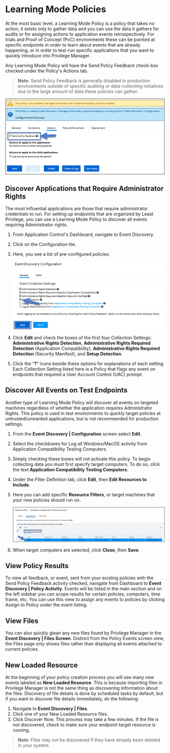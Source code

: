 [title]: # (Learning Mode Policies)
[tags]: # (event discovery, policy feedback)
[priority]: # (4102)
# Learning Mode Policies

At the most basic level, a Learning Mode Policy is a policy that takes no action, it exists only to gather data and you can use the data it gathers for audits or for assigning actions to application events retrospectively. For trials and Proof of Concept (PoC) environments these can be pointed at specific endpoints in order to learn about events that are already happening, or in order to test-run specific applications that you want to quickly introduce into Privilege Manager.

Any Learning Mode Policy will have the Send Policy Feedback check-box checked under the Policy's Actions tab.

>**Note**:
>Send Policy Feedback is generally disabled in production environments outside of specific auditing or data-collecting initiatives due to the large amount of data these policies can gather.

![Enable to send policy feedback for learning mode](images/discovery/send_policy_feedback.png)

## Discover Applications that Require Administrator Rights

The most influential applications are those that require administrator credentials to run. For setting up endpoints that are organized by Least Privilege, you can use a Learning Mode Policy to discover all events requiring Administrator rights.

1. From Application Control's Dashboard, navigate to Event Discovery.
1. Click on the Configuration tile.
1. Here, you see a list of pre-configured policies:

   ![Event Discovery Configuration](images/discovery/cfg_event_collection_settings.png)
1. Click __Edit__ and check the boxes of the first four Collection Settings: __Administrative Rights Detection__, __Administrative Rights Required Detection__ (Application Compatibility), __Administrative Rights Required Detection__ (Security Manifest), and __Setup Detection__.
1. Click the “__?__” icons beside these options for explanations of each setting. Each Collection Setting listed here is a Policy that flags any event on endpoints that required a User Account Control (UAC) prompt.

## Discover All Events on Test Endpoints

Another type of Learning Mode Policy will discover all events on targeted machines regardless of whether the application requires Administrator Rights. This policy is used in test environments to quickly target policies at untrusted/unwanted applications, but is not recommended for production settings.

1. From the __Event Discovery | Configuration__ screen select __Edit__.
1. Select the checkboxes for Log all Windows/MacOS activity from Application Compatibility Testing Computers.
1. Simply checking these boxes will not activate this policy. To begin collecting data you must first specify target computers. To do so, click the text __Application Compatibility Testing Computers__.
1. Under the Filter Definition tab, click __Edit__, then __Edit Resources to Include__.
1. Here you can add specific __Resource Filters__, or target machines that your new policies should run on.

   ![Selecting Application Compatibility Testing systems](images/discovery/cfg_app_compat_systems.png)
1. When target computers are selected, click __Close__, then __Save__.

## View Policy Results

To view all feedback, or event, sent from your existing policies with the Send Policy Feedback activity checked, navigate from Dashboard to __Event Discovery | Policy Activity__. Events will be listed in the main section and on the left sidebar you can scope results for certain policies, computers, time frame, etc. You can use this view to assign any events to policies by clicking Assign to Policy under the event listing.

<!-- TODO: New UI based image-->

## View Files
You can also quickly glean any new files found by Privilege Manager in the __Event Discovery | Files Screen__. Distinct from the Policy Events screen view, the Files page only shows files rather than displaying all events attached to current policies.

<!-- TODO: New UI based image-->

## New Loaded Resource

At the beginning of your policy creation process you will see many new events labeled as __New Loaded Resource__. This is because importing files in Privilege Manager is not the same thing as discovering information about the files. Discovery of file details is done by scheduled tasks by default, but if you want to discover file details immediately, do the following:

1. Navigate to __Event Discovery | Files__.
1. Click one of your New Loaded Resource files.
1. Click Discover Now. This process may take a few minutes. If the file is not discovered, check to make sure your endpoint target resource is running.

>**Note**:
>Files may not be discovered if they have already been deleted in your system.

<!-- TODO: New UI based image-->
